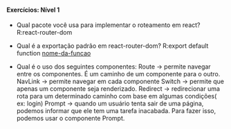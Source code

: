 #### Exercícios: Nível 1

- Qual pacote você usa para implementar o roteamento em react?
R:react-router-dom

- Qual é a exportação padrão em react-router-dom?
R:export default function [nome-da-funcao]()

- Qual é o uso dos seguintes componentes:
Route -> permite navegar entre os componentes. É um caminho de um componente para o outro.
NavLink -> permite navegar em cada componente
Switch -> permite que apenas um componente seja renderizado.
Redirect -> redirecionar uma rota para um determinado caminho com base em algumas condições( ex: login)
Prompt -> quando um usuário tenta sair de uma página, podemos informar que ele tem uma tarefa inacabada. Para fazer isso, podemos usar o componente Prompt.
    

